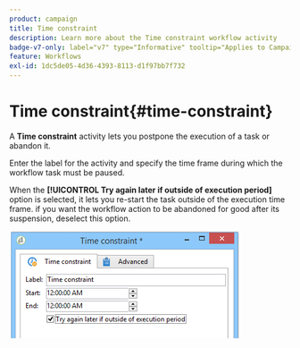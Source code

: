 ```yaml
---
product: campaign
title: Time constraint
description: Learn more about the Time constraint workflow activity
badge-v7-only: label="v7" type="Informative" tooltip="Applies to Campaign Classic v7 only"
feature: Workflows
exl-id: 1dc5de05-4d36-4393-8113-d1f97bb7f732
---
```

# Time constraint{#time-constraint}



A **Time constraint** activity lets you postpone the execution of a task or abandon it.

Enter the label for the activity and specify the time frame during which the workflow task must be paused.

When the **[!UICONTROL Try again later if outside of execution period]** option is selected, it lets you re-start the task outside of the execution time frame. if you want the workflow action to be abandoned for good after its suspension, deselect this option.

![](assets/s_user_scheduled_wait.png)
